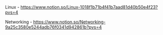 Linux - https://www.notion.so/Linux-1018f1b71b4f41b7aad81d40b50e4f23?pvs=4

Networking - 
https://www.notion.so/Networking-9a25c3580e5244adb76f0341d942861b?pvs=4

